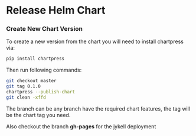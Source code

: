 # Release Helm Chart

### Create New Chart Version

To create a new version from the chart you will need to install chartpress via:

``` bash
pip install chartpress
```

Then run following commands:

``` bash
git checkout master
git tag 0.1.0
chartpress --publish-chart
git clean -xffd
```

The branch can be any branch have the required chart features, the tag will be the chart tag you need.

Also checkout the branch **gh-pages** for the jykell deployment
